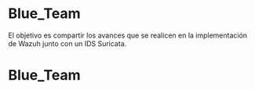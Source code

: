 # Blue_Team
El objetivo es compartir los avances que se realicen en la implementación de Wazuh junto con un IDS Suricata.
# Blue_Team
